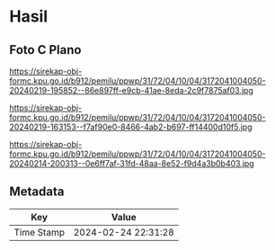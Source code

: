 # Hasil

## Foto C Plano

https://sirekap-obj-formc.kpu.go.id/b912/pemilu/ppwp/31/72/04/10/04/3172041004050-20240219-195852--86e897ff-e9cb-41ae-8eda-2c9f7875af03.jpg

https://sirekap-obj-formc.kpu.go.id/b912/pemilu/ppwp/31/72/04/10/04/3172041004050-20240219-163153--f7af90e0-8466-4ab2-b697-ff14400d10f5.jpg

https://sirekap-obj-formc.kpu.go.id/b912/pemilu/ppwp/31/72/04/10/04/3172041004050-20240214-200313--0e6ff7af-31fd-48aa-8e52-f9d4a3b0b403.jpg


## Metadata

| Key        | Value               |
| ---------- | ------------------- |
| Time Stamp | 2024-02-24 22:31:28 |




